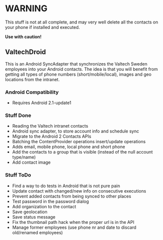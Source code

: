 # WARNING
This stuff is not at all complete, and may very well delete all the contacts on your phone if installed and executed.

**Use with caution!**

## ValtechDroid
This is an Android SyncAdapter that synchronizes the Valtech Sweden employees into your Android contacts.
The idea is that you will benefit from getting all types of phone numbers (short/mobile/local), images and geo locations from the intranet.

### Android Compatibility
* Requires Android 2.1-update1

### Stuff Done
* Reading the Valtech intranet contacts
* Android sync adapter, to store account info and schedule sync
* Migrate to the Android 2 Contacts APIs
* Batching the ContentProvider operations insert/update operations
* Adds email, mobile phone, local phone and short phone
* Add the contacts to a group that is visible (instead of the null account type/name)
* Add contact image

### Stuff ToDo
* Find a way to do tests in Android that is not pure pain
* Update contact with changed/new info on consecutive executions
* Prevent added contacts from being synced to other places
* Test password in the password dialog
* Add organization to the contact
* Save geolocation
* Save status message
* Fix the thumbnail path hack when the proper url is in the API
* Manage former employees (use phone nr and date to discard old/renamed employees)
